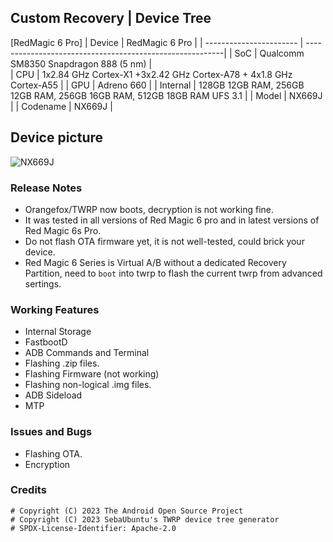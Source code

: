 ## Custom Recovery | Device Tree
[RedMagic 6 Pro]
| Device                  | RedMagic 6 Pro                                          |
| ----------------------- | ---------------------------------------------------------|
| SoC                     | Qualcomm SM8350 Snapdragon 888 (5 nm)                      |      
| CPU                     | 1x2.84 GHz Cortex-X1 +3x2.42 GHz Cortex-A78 + 4x1.8 GHz Cortex-A55  |
| GPU                     | Adreno 660                                             |
| Internal                | 128GB 12GB RAM, 256GB 12GB RAM, 256GB 16GB RAM, 512GB 18GB RAM UFS 3.1                 |
| Model                   | NX669J |
| Codename                | NX669J |

## Device picture

![NX669J](https://1.bp.blogspot.com/-OkzxJDxfhd8/YEGnqWOLl3I/AAAAAAABjIE/I-IeiWffn6YSvcKQgucJJNVIfZpxp8K7wCLcBGAsYHQ/s800/red-magic-6-2.png)

### Release Notes
* Orangefox/TWRP now boots, decryption is not working fine.
* It was tested in all versions of Red Magic 6 pro and in latest versions of Red Magic 6s Pro.
* Do not flash OTA firmware yet, it is not well-tested, could brick your device.
* Red Magic 6 Series is Virtual A/B without a dedicated Recovery Partition, need to `boot` into twrp to flash the current twrp from advanced sertings.

### Working Features
* Internal Storage
* FastbootD
* ADB Commands and Terminal
* Flashing .zip files.
* Flashing Firmware (not working)
* Flashing non-logical .img files.
* ADB Sideload
* MTP

### Issues and Bugs
* Flashing OTA.
* Encryption

### Credits
```
# Copyright (C) 2023 The Android Open Source Project
# Copyright (C) 2023 SebaUbuntu's TWRP device tree generator
# SPDX-License-Identifier: Apache-2.0
```
